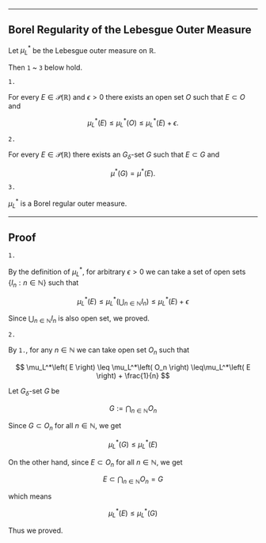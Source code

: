 
---
Borel Regularity of the Lebesgue Outer Measure
---

Let $\mu^*_L$ be the Lebesgue outer measure on $\mathbb{R}$.

Then `1` ~ `3` below hold.

`1.`

For every $E\in\mathcal{P}(\mathbb{R})$ and $\epsilon>0$ there exists an open set $O$ such that $E \subset O$ and

$$
\mu^*_L(E)
\leq 
\mu^*_L(O)
\leq
\mu^*_L(E) + \epsilon.
$$

`2.`

For every $E\in\mathcal{P}(\mathbb{R})$ there exists an $G_\delta$-set $G$ such that $E \subset G$ and

$$ 
\mu^*(G)=\mu^*(E).
$$


`3.`

$\mu^*_L$ is a Borel regular outer measure.


---
Proof
---

`1.`

By the definition of $\mu^*_L$, for arbitrary $\epsilon > 0$ we can take a set of open sets $\{I_n: n \in \mathbb{N}\}$ such that

$$
\mu_L^*\left( E \right)
\leq \mu_L^*\left( \bigcup_{n \in \mathbb{N}} I_n \right)
\leq\mu_L^*\left( E \right) + \epsilon
$$

Since $\bigcup_{n \in \mathbb{N}} I_n$ is also open set, we proved.


`2.`

By `1.`, for any $n\in\mathbb{N}$ we can take open set $O_n$ such that

$$
\mu_L^*\left( E \right)
\leq \mu_L^*\left( O_n \right)
\leq\mu_L^*\left( E \right) + \frac{1}{n}
$$

Let $G_{\delta}$-set $G$ be

$$
G:=\bigcap_{n\in\mathbb{N}} O_n
$$

Since $G\subset O_n$ for all $n \in \mathbb{N}$, we get

$$
\mu^*_L(G) \leq \mu^*_L(E)
$$

On the other hand, since $E\subset O_n$ for all $n \in \mathbb{N}$, we get

$$
E\subset \bigcap_{n\in\mathbb{N}} O_n =G
$$

which means

$$
\mu^*_L(E) \leq \mu^*_L(G)
$$

Thus we proved.